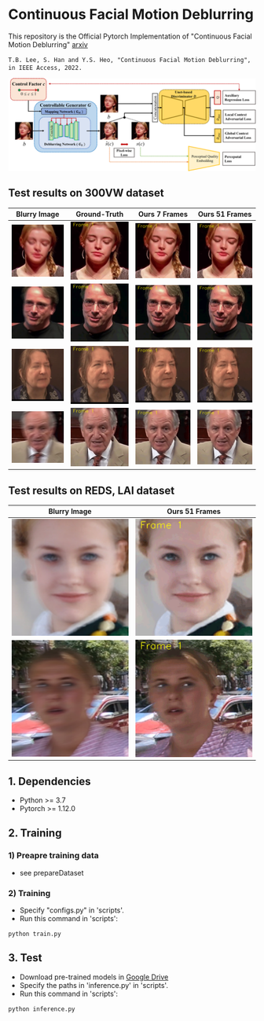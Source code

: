 # Continuous Facial Motion Deblurring

This repository is the Official Pytorch Implementation of "Continuous Facial Motion Deblurring" [arxiv](https://arxiv.org/abs/2207.06626?context=cs)
```
T.B. Lee, S. Han and Y.S. Heo, "Continuous Facial Motion Deblurring", in IEEE Access, 2022.
```


![CFMDGAN](/images/overview_cfmd_gan.png)

## Test results on 300VW dataset
| Blurry Image  | Ground-Truth  | Ours 7 Frames | Ours 51 Frames |
| ------------- | ------------- | ------------- | ------------- |
| ![](/images/009_blur007_000044/input.png)  | ![](/images/009_blur007_000044/gt.gif) | ![](/images/009_blur007_000044/cfmd_07.gif) | ![](/images/009_blur007_000044/cfmd_51.gif) |
| ![](/images/039_blur007_000039/input.png)  | ![](/images/039_blur007_000039/gt.gif) | ![](/images/039_blur007_000039/cfmd_07.gif) | ![](/images/039_blur007_000039/cfmd_51.gif) |
| ![](/images/158_blur007_002879/input.png)  | ![](/images/158_blur007_002879/gt.gif) | ![](/images/158_blur007_002879/cfmd_07.gif) | ![](/images/158_blur007_002879/cfmd_51.gif) |
| ![](/images/522_blur007_000019/input.png)  | ![](/images/522_blur007_000019/gt.gif) | ![](/images/522_blur007_000019/cfmd_07.gif) | ![](/images/522_blur007_000019/cfmd_51.gif) |

## Test results on REDS, LAI dataset
| Blurry Image  | Ours 51 Frames |
| ------------- | ------------ |
| ![](/images/Lai_11/input.png)  | ![](/images/Lai_11/cfmd_51.gif) | 
| ![](/images/REDS_01/input.png)  | ![](/images/REDS_01/cfmd_51.gif) | 

## 1. Dependencies
+ Python >= 3.7
+ Pytorch >= 1.12.0


## 2. Training
### 1) Preapre training data
+ see prepareDataset

### 2) Training
+ Specify "configs.py" in 'scripts'.
+ Run this command in 'scripts':
```train
python train.py
```

## 3. Test
+ Download pre-trained models in [Google Drive](https://drive.google.com/file/d/1c-BM8Ej4-w1wak3HkjgcANhFSkqrO0Ht/view?usp=sharing)
+ Specify the paths in 'inference.py' in 'scripts'.
+ Run this command in 'scripts':
```inference
python inference.py
```
